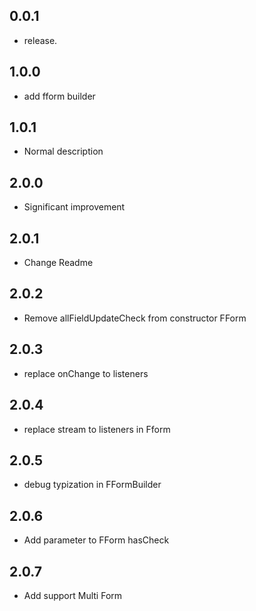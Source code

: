 ## 0.0.1

* release.

## 1.0.0

* add fform builder

## 1.0.1

* Normal description

## 2.0.0

* Significant improvement

## 2.0.1

* Change Readme

## 2.0.2

* Remove allFieldUpdateCheck from constructor FForm

## 2.0.3

* replace onChange to listeners

## 2.0.4

* replace stream to listeners in Fform

## 2.0.5

* debug typization in FFormBuilder

## 2.0.6

* Add parameter to FForm hasCheck

## 2.0.7

* Add support Multi Form